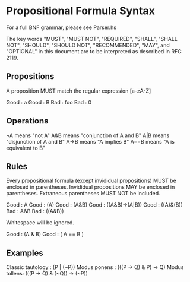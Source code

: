 # Propositional Formula Syntax

For a full BNF grammar, please see Parser.hs

The key words "MUST", "MUST NOT", "REQUIRED", "SHALL", "SHALL NOT", "SHOULD", "SHOULD NOT", "RECOMMENDED",  "MAY", and "OPTIONAL" in this document are to be interpreted as described in RFC 2119.

## Propositions

A proposition MUST match the regular expression [a-zA-Z]

Good : a
Good : B
Bad : foo
Bad : 0

## Operations

~A means "not A"
A&B means "conjunction of A and B"
A|B means "disjunction of A and B"
A->B means "A implies B"
A==B means "A is equivalent to B"

## Rules

Every propositional formula (except invididual propositions) MUST be enclosed in parentheses.
Invididual propositions MAY be enclosed in parentheses.
Extraneous parentheses MUST NOT be included.

Good : A
Good : (A)
Good : (A&B)
Good : ((A&B)->(A|B))
Good : ((A)&(B))
Bad : A&B
Bad : ((A&B))

Whitespace will be ignored.

Good : (A & B)
Good : ( A == B )

## Examples

Classic tautology : (P | (~P))
Modus ponens : (((P -> Q) & P) -> Q)
Modus tollens: (((P -> Q) & (~Q)) -> (~P))